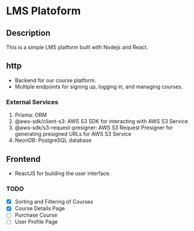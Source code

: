 # LMS Platoform

## Description
This is a simple LMS platform built with Nodejs and React.

## http
- Backend for our course platform.
- Multiple endpoints for signing up, logging in, and managing courses.

### External Services

1. Prisma: ORM
2. @aws-sdk/client-s3: AWS S3 SDK for interacting with AWS S3 Service
3. @aws-sdk/s3-request-presigner: AWS S3 Request Presigner for generating presigned URLs for AWS S3 Service
4. NeonDB: PostgreSQL database

## Frontend
- ReactJS for building the user interface.

### TODO

- [x] Sorting and Filtering of Courses
- [x] Course Details Page
- [ ] Purchase Course
- [ ] User Profile Page
